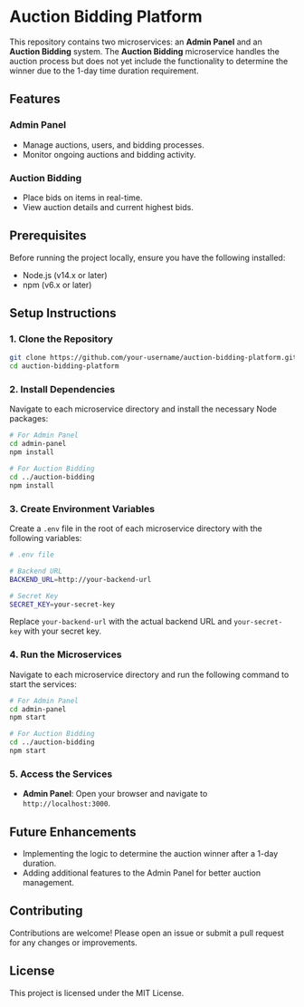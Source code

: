 
# Auction Bidding Platform

This repository contains two microservices: an **Admin Panel** and an **Auction Bidding** system. The **Auction Bidding** microservice handles the auction process but does not yet include the functionality to determine the winner due to the 1-day time duration requirement.

## Features

### Admin Panel
- Manage auctions, users, and bidding processes.
- Monitor ongoing auctions and bidding activity.

### Auction Bidding
- Place bids on items in real-time.
- View auction details and current highest bids.

## Prerequisites

Before running the project locally, ensure you have the following installed:

- Node.js (v14.x or later)
- npm (v6.x or later)

## Setup Instructions

### 1. Clone the Repository

```bash
git clone https://github.com/your-username/auction-bidding-platform.git
cd auction-bidding-platform
```

### 2. Install Dependencies

Navigate to each microservice directory and install the necessary Node packages:

```bash
# For Admin Panel
cd admin-panel
npm install

# For Auction Bidding
cd ../auction-bidding
npm install
```

### 3. Create Environment Variables

Create a `.env` file in the root of each microservice directory with the following variables:

```bash
# .env file

# Backend URL
BACKEND_URL=http://your-backend-url

# Secret Key
SECRET_KEY=your-secret-key
```

Replace `your-backend-url` with the actual backend URL and `your-secret-key` with your secret key.

### 4. Run the Microservices

Navigate to each microservice directory and run the following command to start the services:

```bash
# For Admin Panel
cd admin-panel
npm start

# For Auction Bidding
cd ../auction-bidding
npm start
```

### 5. Access the Services

- **Admin Panel**: Open your browser and navigate to `http://localhost:3000`.
## Future Enhancements

- Implementing the logic to determine the auction winner after a 1-day duration.
- Adding additional features to the Admin Panel for better auction management.

## Contributing

Contributions are welcome! Please open an issue or submit a pull request for any changes or improvements.

## License

This project is licensed under the MIT License.
